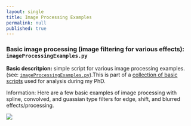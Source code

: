 ```yaml
---
layout: single
title: Image Processing Examples
permalink: null
published: true
---
```




### Basic image processing (image filtering for various effects): `imageProcessingExamples.py`


**Basic descritpion:** simple script for various image processing examples. (see: [`imageProcessingExamples.py`](https://github.com/richkylet/analysis-tools/blob/gh-pages/imageProcessingExamples.py)).This is part of a [collection of basic scripts](https://github.com/richkylet/analysis-tools) used for analysis during my PhD. 

Information: Here are a few basic examples of image processing with  spline, convolved, and guassian type filters for edge, shift, and blurred effects/processing. 

![]({{site.baseurl}}https://github.com/richkylet/analysis-tools/blob/gh-pages/images/imageProcess.jpeg?raw=true)
